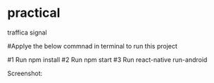 # practical
 traffica signal
 
 #Applye the below commnad in terminal to run this project
 
 #1 Run npm install
 #2 Run npm start
 #3 Run react-native run-android
 
 Screenshot:
 
